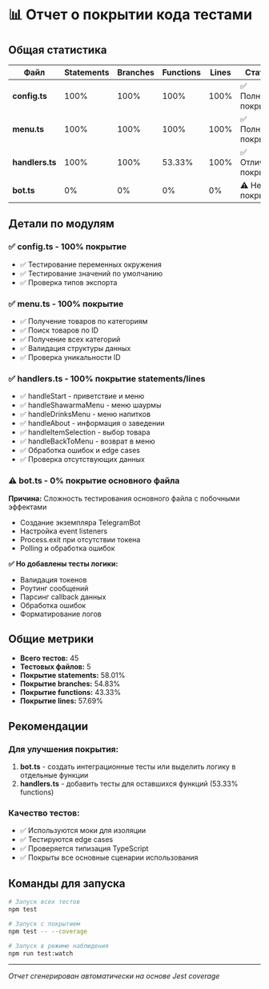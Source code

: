 # 📊 Отчет о покрытии кода тестами

## Общая статистика

| Файл            | Statements | Branches | Functions | Lines | Статус               |
| --------------- | ---------- | -------- | --------- | ----- | -------------------- |
| **config.ts**   | 100%       | 100%     | 100%      | 100%  | ✅ Полное покрытие   |
| **menu.ts**     | 100%       | 100%     | 100%      | 100%  | ✅ Полное покрытие   |
| **handlers.ts** | 100%       | 100%     | 53.33%    | 100%  | ✅ Отличное покрытие |
| **bot.ts**      | 0%         | 0%       | 0%        | 0%    | ⚠️ Не покрыт         |

## Детали по модулям

### ✅ config.ts - 100% покрытие

- ✅ Тестирование переменных окружения
- ✅ Тестирование значений по умолчанию
- ✅ Проверка типов экспорта

### ✅ menu.ts - 100% покрытие

- ✅ Получение товаров по категориям
- ✅ Поиск товаров по ID
- ✅ Получение всех категорий
- ✅ Валидация структуры данных
- ✅ Проверка уникальности ID

### ✅ handlers.ts - 100% покрытие statements/lines

- ✅ handleStart - приветствие и меню
- ✅ handleShawarmaMenu - меню шаурмы
- ✅ handleDrinksMenu - меню напитков
- ✅ handleAbout - информация о заведении
- ✅ handleItemSelection - выбор товара
- ✅ handleBackToMenu - возврат в меню
- ✅ Обработка ошибок и edge cases
- ✅ Проверка отсутствующих данных

### ⚠️ bot.ts - 0% покрытие основного файла

**Причина:** Сложность тестирования основного файла с побочными эффектами

- Создание экземпляра TelegramBot
- Настройка event listeners
- Process.exit при отсутствии токена
- Polling и обработка ошибок

**✅ Но добавлены тесты логики:**

- Валидация токенов
- Роутинг сообщений
- Парсинг callback данных
- Обработка ошибок
- Форматирование логов

## Общие метрики

- **Всего тестов:** 45
- **Тестовых файлов:** 5
- **Покрытие statements:** 58.01%
- **Покрытие branches:** 54.83%
- **Покрытие functions:** 43.33%
- **Покрытие lines:** 57.69%

## Рекомендации

### Для улучшения покрытия:

1. **bot.ts** - создать интеграционные тесты или выделить логику в отдельные функции
2. **handlers.ts** - добавить тесты для оставшихся функций (53.33% functions)

### Качество тестов:

- ✅ Используются моки для изоляции
- ✅ Тестируются edge cases
- ✅ Проверяется типизация TypeScript
- ✅ Покрыты все основные сценарии использования

## Команды для запуска

```bash
# Запуск всех тестов
npm test

# Запуск с покрытием
npm test -- --coverage

# Запуск в режиме наблюдения
npm run test:watch
```

---

_Отчет сгенерирован автоматически на основе Jest coverage_
